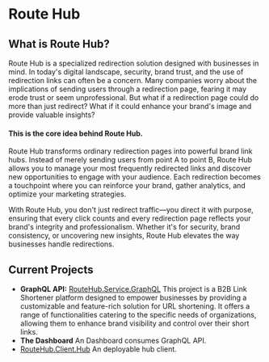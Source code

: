 # Route Hub

## What is Route Hub?
Route Hub is a specialized redirection solution designed with businesses in mind. In today's digital landscape, security, brand trust, and the use of redirection links can often be a concern. Many companies worry about the implications of sending users through a redirection page, fearing it may erode trust or seem unprofessional. But what if a redirection page could do more than just redirect? What if it could enhance your brand's image and provide valuable insights?

#### This is the core idea behind Route Hub.

Route Hub transforms ordinary redirection pages into powerful brand link hubs. Instead of merely sending users from point A to point B, Route Hub allows you to manage your most frequently redirected links and discover new opportunities to engage with your audience. Each redirection becomes a touchpoint where you can reinforce your brand, gather analytics, and optimize your marketing strategies.

With Route Hub, you don't just redirect traffic—you direct it with purpose, ensuring that every click counts and every redirection page reflects your brand's integrity and professionalism. Whether it's for security, brand consistency, or uncovering new insights, Route Hub elevates the way businesses handle redirections.

## Current Projects
- **GraphQL API:** [RouteHub.Service.GraphQL](https://github.com/RouteHub-Link/RouteHub.Service.GraphQL) This project is a B2B Link Shortener platform designed to empower businesses by providing a customizable and feature-rich solution for URL shortening. It offers a range of functionalities catering to the specific needs of organizations, allowing them to enhance brand visibility and control over their short links.
- **The Dashboard** An Dashboard consumes GraphQL API.
- [RouteHub.Client.Hub](https://github.com/RouteHub-Link/RouteHub.Client.Hub) An deployable hub client.
